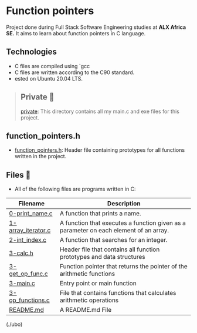 # Function pointers
Project done during Full Stack Software Engineering studies at **ALX Africa SE.** It aims to learn about function pointers in C language.

## Technologies
  - C files are compiled using `gcc
  - C files are written according to the C90 standard.
  - ested on Ubuntu 20.04 LTS.

 > ## Private 📁
 > [private](./private): This directory contains all my main.c and exe files for this project.

## function_pointers.h
 * [function_pointers.h](./function_pointers.h): Header file containing prototypes for all functions written in the project.

## Files 📃
 * All of the following files are programs written in C:

 **Filename** | **Description**
--------------|-----------------
[0-print_name.c](./0-print_name.c) | A function that prints a name.
[1-array_iterator.c](./1-array_iterator.c) | A function that executes a function given as a parameter on each element of an array.
[2-int_index.c](./2-int_index.c) | A function that searches for an integer.
[3-calc.h](./3-calc.h) | Header file that contains all function prototypes and data structures
[3-get_op_func.c](./3-get_op_func.c) | Function pointer that returns the pointer of the arithmetic functions
[3-main.c](./3-main.c) | Entry point or main function
[3-op_functions.c](./3-op_functions.c) | File that contains functions that calculates arithmetic operations
[README.md](./README.md) | A README.md File

(./ubo)

